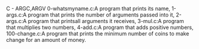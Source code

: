 C - ARGC,ARGV
0-whatsmyname.c:A program that prints its name, 1-args.c:A program that prints the number of arguments passed into it, 2-args.c:A program that printsall arguments it receives, 3-mul.c:A program that multiplies two numbers, 4-add.c:A program that adds positive numbers, 100-change.c:A program that prints the minimum number of coins to make change for an amount of money.
